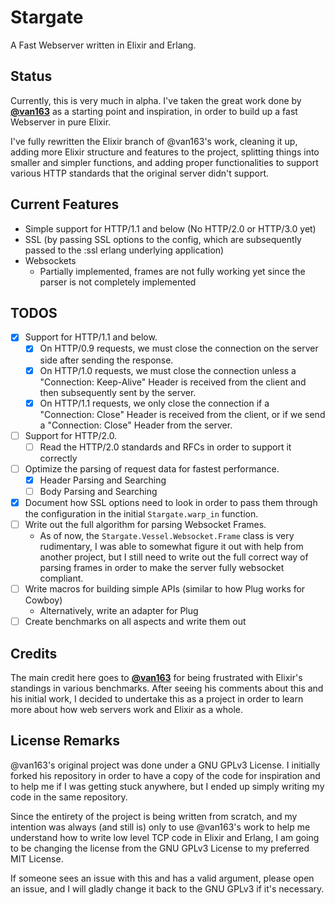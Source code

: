 # Stargate
A Fast Webserver written in Elixir and Erlang.

## Status
Currently, this is very much in alpha. I've taken the great work done by [**@van163**](https://github.com/vans163/stargate) as a starting point and inspiration, in order to build up a fast Webserver in pure Elixir.

I've fully rewritten the Elixir branch of @van163's work, cleaning it up, adding more Elixir structure and features to the project, splitting things into smaller and simpler functions, and adding proper functionalities to support various HTTP standards that the original server didn't support.

## Current Features
- Simple support for HTTP/1.1 and below (No HTTP/2.0 or HTTP/3.0 yet)
- SSL (by passing SSL options to the config, which are subsequently passed to the :ssl erlang underlying application)
- Websockets
  - Partially implemented, frames are not fully working yet since the parser is not completely implemented

## TODOS
- [x] Support for HTTP/1.1 and below.
  - [x] On HTTP/0.9 requests, we must close the connection on the server side after sending the response.
  - [x] On HTTP/1.0 requests, we must close the connection unless a "Connection: Keep-Alive" Header is received from the client and then subsequently sent by the server.
  - [x] On HTTP/1.1 requests, we only close the connection if a "Connection: Close" Header is received from the client, or if we send a "Connection: Close" Header from the server.
- [ ] Support for HTTP/2.0.
  - [ ] Read the HTTP/2.0 standards and RFCs in order to support it correctly
- [ ] Optimize the parsing of request data for fastest performance.
  - [x] Header Parsing and Searching
  - [ ] Body Parsing and Searching
- [x] Document how SSL options need to look in order to pass them through the configuration in the initial `Stargate.warp_in` function.
- [ ] Write out the full algorithm for parsing Websocket Frames.
  - As of now, the `Stargate.Vessel.Websocket.Frame` class is very rudimentary, I was able to somewhat figure it out with help from another project, but I still need to write out the full correct way of parsing frames in order to make the server fully websocket compliant.
- [ ] Write macros for building simple APIs (similar to how Plug works for Cowboy)
  - Alternatively, write an adapter for Plug
- [ ] Create benchmarks on all aspects and write them out

## Credits

The main credit here goes to [**@van163**](https://github.com/vans163) for being frustrated with Elixir's standings in various benchmarks. After seeing his comments about this and his initial work, I decided to undertake this as a project in order to learn more about how web servers work and Elixir as a whole.

## License Remarks

@van163's original project was done under a GNU GPLv3 License. I initially forked his repository in order to have a copy of the code for inspiration and to help me if I was getting stuck anywhere, but I ended up simply writing my code in the same repository.

Since the entirety of the project is being written from scratch, and my intention was always (and still is) only to use @van163's work to help me understand how to write low level TCP code in Elixir and Erlang, I am going to be changing the license from the GNU GPLv3 License to my preferred MIT License.

If someone sees an issue with this and has a valid argument, please open an issue, and I will gladly change it back to the GNU GPLv3 if it's necessary.